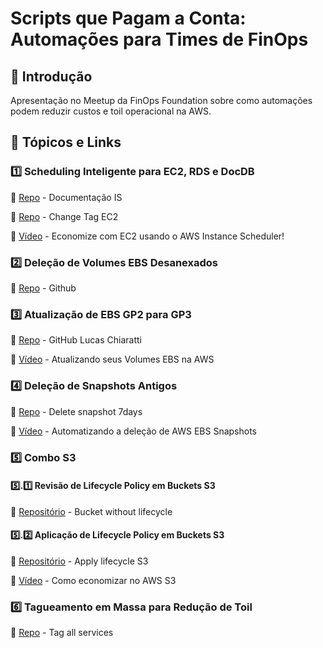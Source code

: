 # Scripts que Pagam a Conta: Automações para Times de FinOps

## 📌 Introdução
Apresentação no Meetup da FinOps Foundation sobre como automações podem reduzir custos e toil operacional na AWS.

## 📂 Tópicos e Links

### 1️⃣ Scheduling Inteligente para EC2, RDS e DocDB
🔗 [Repo](https://aws.amazon.com/pt/solutions/implementations/instance-scheduler-on-aws/) - Documentação IS

🔗 [Repo](https://github.com/rendell-arruda/snippets-aws-py-sh/tree/main/shell_script/ec2) - Change Tag EC2

🎥 [Vídeo](https://www.youtube.com/watch?v=RydbzO2oml4&feature=youtu.be) - Economize com EC2 usando o AWS Instance Scheduler!

### 2️⃣ Deleção de Volumes EBS Desanexados
🔗 [Repo](https://github.com/rendell-arruda/python-to-aws/tree/main/06-delete_ebs_noAttached) - Github
<!-- 🎥 [Vídeo](#) -  -->

### 3️⃣ Atualização de EBS GP2 para GP3
🔗 [Repo](https://github.com/rendell-arruda/aws-gp2-gp3) - GitHub Lucas Chiaratti

🎥 [Vídeo](https://www.youtube.com/watch?v=KjHrURgJEeA) - Atualizando seus Volumes EBS na AWS  

### 4️⃣ Deleção de Snapshots Antigos
🔗 [Repo](https://github.com/rendell-arruda/python-to-aws/tree/main/8-delete_snapshot_7days) - Delete snapshot 7days

🎥 [Vídeo](https://www.youtube.com/watch?v=zbMRXLUttoU) - Automatizando a deleção de AWS EBS Snapshots

### 5️⃣ Combo S3
#### 5️⃣.1️⃣ Revisão de Lifecycle Policy em Buckets S3
🔗 [Repositório](https://github.com/rendell-arruda/bucket_s3_without_lifecycle) - Bucket without lifecycle 
<!-- 🎥 [Vídeo](#)   -->

#### 5️⃣.2️⃣ Aplicação de Lifecycle Policy em Buckets S3
🔗 [Repositório](https://github.com/rendell-arruda/python-to-aws/tree/main/10-lifecycle-s3)  - Apply lifecycle S3

🎥 [Vídeo](https://www.youtube.com/watch?v=ruEaQCteCys) - Como economizar no AWS S3  


### 6️⃣ Tagueamento em Massa para Redução de Toil
🔗 [Repo](https://github.com/rendell-arruda/python-to-aws/tree/main/07-tag_all_services) - Tag all services
<!-- 🎥 [Vídeo](#)   -->
